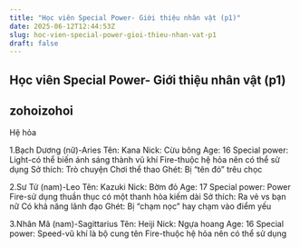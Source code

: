 ```yaml
---
title: "Học viên Special Power- Giới thiệu nhân vật (p1)"
date: 2025-06-12T12:44:53Z
slug: hoc-vien-special-power-gioi-thieu-nhan-vat-p1
draft: false
---
```


## Học viên Special Power- Giới thiệu nhân vật (p1)

## zohoizohoi

Hệ hỏa
 
1.Bạch Dương (nữ)-Aries
Tên: Kana
Nick: Cừu bông
Age: 16
Special power: Light-có thể biến ánh sáng thành vũ khí
                         Fire-thuộc hệ hỏa nên có thể sử dụng
Sở thích: Trò chuyện
               Chơi thể thao
Ghét: Bị “tên đó” trêu chọc
 
2.Sư Tử (nam)-Leo
Tên: Kazuki
Nick: Bờm đỏ
Age: 17
Special power: Power
                         Fire-sử dụng thuần thục
                                 có một thanh hỏa kiếm dài
Sở thích: Ra vẻ vs bạn nữ
                Có khả năng lãnh đạo
Ghét: Bị “chạm nọc” hay chạm vào điểm yếu
 
3.Nhân Mã (nam)-Sagittarius
Tên: Heiji
Nick: Ngựa hoang
Age: 16
Special power: Speed-vũ khí là bộ cung tên
                         Fire-thuộc hệ hỏa nên có thể sử dụng